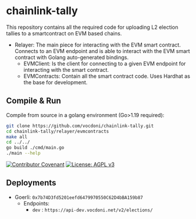 # chainlink-tally

This repository contains all the required code for uploading L2 election tallies to a smartcontract on EVM based chains.

- Relayer: The main piece for interacting with the EVM smart contract. Connects to an EVM endpoint and is able to interact with the EVM smart contract with Golang auto-generated bindings.
  - EVMClient: Is the client for connecting to a given EVM endpoint for interacting with the smart contract.
  - EVMContracts: Contain all the smart contract code. Uses Hardhat as the base for development.

## Compile & Run

Compile from source in a golang environment (Go>1.19 required):

```bash
git clone https://github.com/vocdoni/chainlink-tally.git
cd chainlink-tally/relayer/evmcontracts
make all
cd ../../
go build ./cmd/main.go
./main --help
```

[![Contributor Covenant](https://img.shields.io/badge/Contributor%20Covenant-v1.4%20adopted-ff69b4.svg)](code-of-conduct.md) [![License: AGPL v3](https://img.shields.io/badge/License-AGPL%20v3-blue.svg)](https://www.gnu.org/licenses/agpl-3.0)

## Deployments

- Goerli: `0x7b74D3fd5201eefd6479970550C62D4bBA159b87`
  - Endpoints:
    - `dev` : `https://api-dev.vocdoni.net/v2/elections/`
